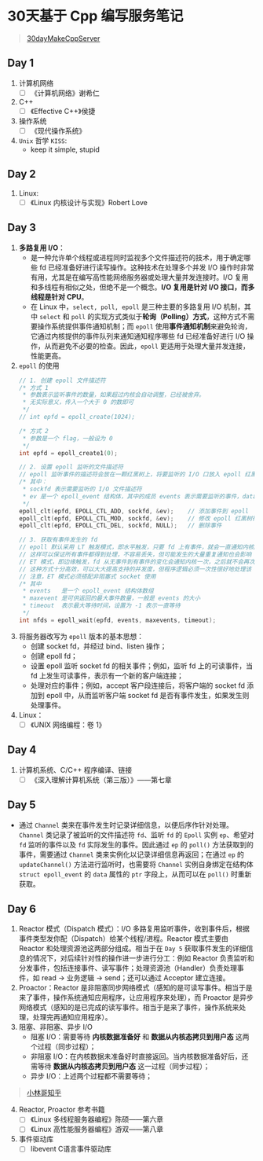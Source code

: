 # 30天基于 Cpp 编写服务笔记

> [30dayMakeCppServer](https://github.com/yuesong-feng/30dayMakeCppServer)

## Day 1
1. 计算机网络
   * [ ] 《计算机网络》谢希仁
2. C++
   * [ ] 《Effective C++》侯捷
3. 操作系统
   * [ ] 《现代操作系统》
4. `Unix` 哲学 `KISS`:
   * keep it simple, stupid

## Day 2
1. Linux:
   * [ ] 《Linux 内核设计与实现》Robert Love

## Day 3
1. **多路复用 I/O**：
   - 是一种允许单个线程或进程同时监视多个文件描述符的技术，用于确定哪些 fd 已经准备好进行读写操作。这种技术在处理多个并发 I/O 操作时非常有用，尤其是在编写高性能网络服务器或处理大量并发连接时。I/O 复用和多线程有相似之处，但绝不是一个概念。**I/O 复用是针对 I/O 接口，而多线程是针对 CPU**。
   - 在 Linux 中，`select, poll, epoll` 是三种主要的多路复用 I/O 机制，其中 `select` 和 `poll` 的实现方式类似于**轮询（Polling）方式**，这种方式不需要操作系统提供事件通知机制；而 `epoll` 使用**事件通知机制**来避免轮询，它通过内核提供的事件队列来通知通知程序哪些 fd 已经准备好进行 I/O 操作，从而避免不必要的检查。因此，`epoll` 更适用于处理大量并发连接，性能更高。
2. `epoll` 的使用
   ```C++
   // 1. 创建 epoll 文件描述符
   /* 方式 1
    * 参数表示监听事件的数量，如果超过内核会自动调整，已经被舍弃。
    * 无实际意义，传入一个大于 0 的数即可
    */
   // int epfd = epoll_create(1024);

   /* 方式 2 
    * 参数是一个 flag，一般设为 0
    */   
   int epfd = epoll_create1(0);

   // 2. 设置 epoll 监听的文件描述符
   // epoll 监听事件的描述符会放在一颗红黑树上，将要监听的 I/O 口放入 epoll 红黑树中。就可以监听该 I/O 上的事件
   /* 其中：
    * sockfd 表示需要监听的 I/O 文件描述符
    * ev 是一个 epoll_event 结构体，其中的成员 events 表示需要监听的事件，data 为用户数据
    */
   epoll_clt(epfd, EPOLL_CTL_ADD, sockfd, &ev);    // 添加事件到 epoll
   epoll_clt(epfd, EPOLL_CTL_MOD, sockfd, &ev);    // 修改 epoll 红黑树行的事件
   epoll_clt(epfd, EPOLL_CTL_DEL, sockfd, NULL);   // 删除事件

   // 3. 获取有事件发生的 fd
   // epoll 默认采用 LT 触发模式，即水平触发，只要 fd 上有事件，就会一直通知内核。
   // 这样可以保证所有事件都得到处理，不容易丢失，但可能发生的大量重复通知也会影响 epoll 的性能；
   // ET 模式，即边缘触发，fd 从无事件到有事件的变化会通知内核一次，之后就不会再次通知内核。
   // 这种方式十分高效，可以大大提高支持的并发度，但程序逻辑必须一次性很好地处理该 fd 上的事件，编程比 LT 更繁琐。
   // 注意，ET 模式必须搭配非阻塞式 socket 使用
   /* 其中 
    * events   是一个 epoll_event 结构体数组
    * maxevent 是可供返回的最大事件数量，一般是 events 的大小
    * timeout  表示最大等待时间，设置为 -1 表示一直等待
    */
   int nfds = epoll_wait(epfd, events, maxevents, timeout);
   ```
3. 将服务器改写为 `epoll` 版本的基本思想：
   - 创建 socket fd，并经过 bind、listen 操作；
   - 创建 epoll fd；
   - 设置 epoll 监听 socket fd 的相关事件；例如，监听 fd 上的可读事件，当 fd 上发生可读事件，表示有一个新的客户端连接；
   - 处理对应的事件；例如，accept 客户段连接后，将客户端的 socket fd 添加到 epoll 中，从而监听客户端 socket fd 是否有事件发生，如果发生则处理事件。 
4. Linux：
   * [ ] 《UNIX 网络编程：卷 1》

## Day 4
1. 计算机系统、C/C++ 程序编译、链接
   * [ ] 《深入理解计算机系统（第三版）》——第七章

## Day 5
* 通过 `Channel` 类来在事件发生时记录详细信息，以便后序作针对处理。`Channel` 类记录了被监听的文件描述符 `fd`、监听 `fd` 的 `Epoll` 实例 `ep`、希望对 `fd` 监听的事件以及 `fd` 实际发生的事件。因此通过 `ep` 的 `poll()` 方法获取到的事件，需要通过 `Channel` 类来实例化以记录详细信息再返回；在通过 `ep` 的 `updateChannel()` 方法进行监听时，也需要将 `Channel` 实例自身绑定在结构体 `struct epoll_event` 的 `data` 属性的 `ptr` 字段上，从而可以在 `poll()` 时重新获取。

## Day 6
1. Reactor 模式（Dispatch 模式）：I/O 多路复用监听事件，收到事件后，根据事件类型发你配（Dispatch）给某个线程/进程。Reactor 模式主要由 Reactor 和处理资源池这两部分组成。相当于在 `Day 5` 获取事件发生的详细信息的情况下，对后续针对性的操作进一步进行分工：例如 Reactor 负责监听和分发事件，包括连接事件、读写事件；处理资源池（Handler）负责处理事件，如 read -> 业务逻辑 -> send；还可以通过 Acceptor 建立连接。
2. Proactor：Reactor 是非阻塞同步网络模式（感知的是可读写事件。相当于是来了事件，操作系统通知应用程序，让应用程序来处理），而 Proactor 是异步网络模式（感知的是已完成的读写事件。相当于是来了事件，操作系统来处理，处理完再通知应用程序）。
3. 阻塞、非阻塞、异步 I/O
   * 阻塞 I/O：需要等待 **内核数据准备好** 和 **数据从内核态拷贝到用户态** 这两个过程（同步过程）；
   * 非阻塞 I/O：在内核数据未准备好时直接返回。当内核数据准备好后，还需等待 **数据从内核态拷贝到用户态** 这一过程（同步过程）；
   * 异步 I/O：上述两个过程都不需要等待；
>[小林哥知乎](https://www.zhihu.com/question/26943938/answer/1856426252)
4. Reactor, Proactor 参考书籍
   * [ ] 《Linux 多线程服务器编程》陈硕——第六章
   * [ ] 《Linux 高性能服务器编程》游双——第八章
5. 事件驱动库
   * [ ] libevent C语言事件驱动库

